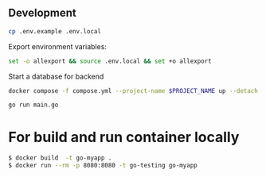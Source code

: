## Development

```bash
cp .env.example .env.local
```

Export environment variables:

```bash
set -o allexport && source .env.local && set +o allexport
```

Start a database for backend

```bash
docker compose -f compose.yml --project-name $PROJECT_NAME up --detach postgres-db
```

```bash
go run main.go
```

# For build and run container locally

```bash
$ docker build  -t go-myapp .
$ docker run --rm -p 8080:8080 -t go-testing go-myapp
```
